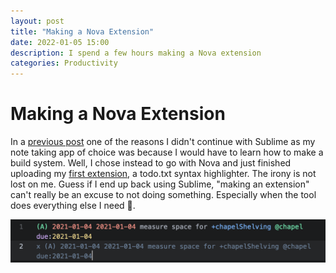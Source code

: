 ```yaml
---
layout: post
title: "Making a Nova Extension"
date: 2022-01-05 15:00
description: I spend a few hours making a Nova extension 
categories: Productivity
---
```


# Making a Nova Extension

In a [previous post](https://coderchrismills.com/articles/finding-my-markdown-workflow/) one of the reasons I didn't continue with Sublime as my note taking app of choice was because I would have to learn how to make a build system. Well, I chose instead to go with Nova and just finished uploading my [first extension](https://github.com/coderchrismills/NovaExtensions/tree/main/Todo-txt/todo.txt.novaextension), a todo.txt syntax highlighter. The irony is not lost on me. Guess if I end up back using Sublime, "making an extension" can't really be an excuse to not doing something. Especially when the tool does everything else I need 🤔. 

![Example highlighting](https://github.com/coderchrismills/NovaExtensions/raw/main/Todo-txt/todo.txt.novaextension/Images/extension/todo-txt-syntax-highlight.png)